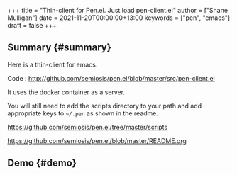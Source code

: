 +++
title = "Thin-client for Pen.el. Just load pen-client.el"
author = ["Shane Mulligan"]
date = 2021-11-20T00:00:00+13:00
keywords = ["pen", "emacs"]
draft = false
+++

## Summary {#summary}

Here is a thin-client for emacs.

Code
: <http://github.com/semiosis/pen.el/blob/master/src/pen-client.el>

It uses the docker container as a server.

You will still need to add the scripts directory to your path and add appropriate keys to `~/.pen` as shown in the readme.

<https://github.com/semiosis/pen.el/tree/master/scripts>

<https://github.com/semiosis/pen.el/blob/master/README.org>


## Demo {#demo}

<!-- Play on asciinema.com -->
<!-- <a title="asciinema recording" href="https://asciinema.org/a/tFJkpnEI2maDoRCBqZwKP375f" target="_blank"><img alt="asciinema recording" src="https://asciinema.org/a/tFJkpnEI2maDoRCBqZwKP375f.svg" /></a> -->
<!-- Play on the blog -->
<script src="https://asciinema.org/a/tFJkpnEI2maDoRCBqZwKP375f.js" id="asciicast-tFJkpnEI2maDoRCBqZwKP375f" async></script>